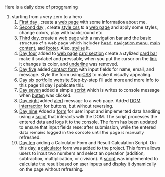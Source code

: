 Here is a daily dose of proggraming

1. starting from a very zero to a hero
   1. [First day](./day%201) , create a [web page](./day%201/index.html) with some information about me.
   2. [Second day](./day%202) , create [style.css](./day%202/style.css) to a [web page](./day%202/index.html) and apply some styles, change colors, play with background etc.
   3. [Third day](./day%203), create a [web page](./day%203/index.html) with a navigation bar and the basic structure of a web page which includes [head](./day%203/index.html#L8), [navigation menu](./day%203/index.html#L11), [main content](./day%203/index.html#L41), and [footer](./day%203/index.html#L119). Also, [stylize](./day%203/style.css) it.
   4. [Day four](./day%204/) added to [web page](./day%204/index.html) [card section](./day%204/index.html#L120) create a stylized [card bar](./day%204/style.css#L58) make it scalabel and pressable, when you put the cursor on the [link](./day%204/index.html#L65) it changes its color, and [underline](./day%204/style.css#L67) was removed.
   5. [Day five](./day%205/) added [contact form](./day%205/index.html#L147) with input fields for name, email, and message. Style the form using [CSS](./day%205/style.css) to make it visually appealing.
   6. [Day six](./day%206/) [portfolio website](./day%206/index.html).Step-by-step i`ll add more and more info to this page till day i publicate this.
   7. [Day seven](./day%207/) added a simple [script](./day%207/script.js) which is writes to console message when [button](./day%206/index.html#L116) was clicked.
   8. [Day eight](./day%208/) added [alert](./day%208/alert.js) message to a web page. Added [DOM interraction](./day%208/domScripts.js) for buttons, but without reversing.
   9. [Day nine](./day%209/) Added a [form](./day%206/index.html#L108) for user input and implemented data handling using a [script](./day%209/formEventListener.js) that interacts with the DOM. The script processes the entered data and logs it to the console. The form has been updated to ensure that input fields reset after submission, while the entered data remains logged in the console until the page is manually refreshed.
   10. [Day ten](./day%2010/) adding a Calculator Form and Result Calculation Script. On this day, a [calculator](./day%206/index.html#L131) form was added to the project. This form allows users to input two numbers and select an operation (addition, subtraction, multiplication, or division). A [script](./day%2010/calculate.js) was implemented to calculate the result based on user inputs and display it dynamically on the page without refreshing.

